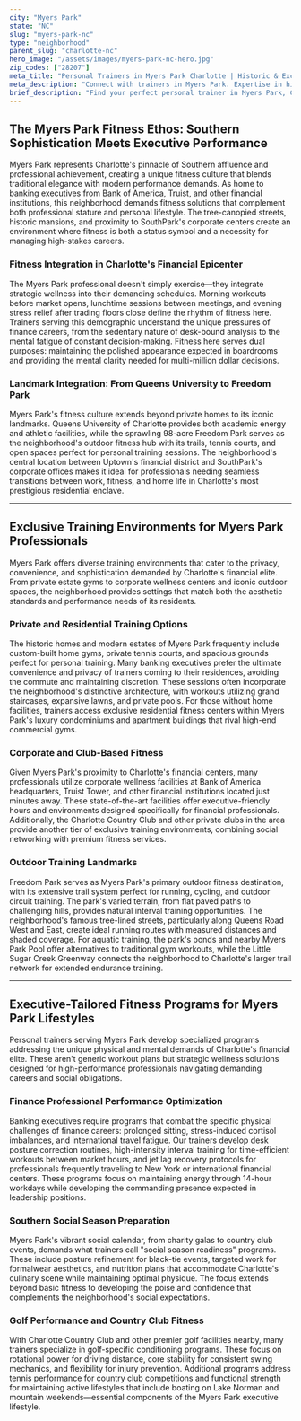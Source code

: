 ```yaml
---
city: "Myers Park"
state: "NC"
slug: "myers-park-nc"
type: "neighborhood"
parent_slug: "charlotte-nc"
hero_image: "/assets/images/myers-park-nc-hero.jpg"
zip_codes: ["28207"]
meta_title: "Personal Trainers in Myers Park Charlotte | Historic & Exclusive Residential Fitness"
meta_description: "Connect with trainers in Myers Park. Expertise in historic estate gyms, private club access, and customized health programs for established families."
brief_description: "Find your perfect personal trainer in Myers Park, Charlotte's premier neighborhood for banking executives and affluent professionals. Our elite matching service connects you with certified trainers who specialize in high-performance fitness tailored to demanding finance schedules. Whether you prefer private sessions in your Myers Park estate, corporate wellness at nearby Bank of America or Truist facilities, or outdoor training along tree-lined Queens Road, we match you with experts who understand Southern professional lifestyles. Achieve optimal performance, stress management, and the refined aesthetic that complements your executive position. Schedule your personalized match today."
---
```

## The Myers Park Fitness Ethos: Southern Sophistication Meets Executive Performance

Myers Park represents Charlotte's pinnacle of Southern affluence and professional achievement, creating a unique fitness culture that blends traditional elegance with modern performance demands. As home to banking executives from Bank of America, Truist, and other financial institutions, this neighborhood demands fitness solutions that complement both professional stature and personal lifestyle. The tree-canopied streets, historic mansions, and proximity to SouthPark's corporate centers create an environment where fitness is both a status symbol and a necessity for managing high-stakes careers.

### Fitness Integration in Charlotte's Financial Epicenter

The Myers Park professional doesn't simply exercise—they integrate strategic wellness into their demanding schedules. Morning workouts before market opens, lunchtime sessions between meetings, and evening stress relief after trading floors close define the rhythm of fitness here. Trainers serving this demographic understand the unique pressures of finance careers, from the sedentary nature of desk-bound analysis to the mental fatigue of constant decision-making. Fitness here serves dual purposes: maintaining the polished appearance expected in boardrooms and providing the mental clarity needed for multi-million dollar decisions.

### Landmark Integration: From Queens University to Freedom Park

Myers Park's fitness culture extends beyond private homes to its iconic landmarks. Queens University of Charlotte provides both academic energy and athletic facilities, while the sprawling 98-acre Freedom Park serves as the neighborhood's outdoor fitness hub with its trails, tennis courts, and open spaces perfect for personal training sessions. The neighborhood's central location between Uptown's financial district and SouthPark's corporate offices makes it ideal for professionals needing seamless transitions between work, fitness, and home life in Charlotte's most prestigious residential enclave.

---

## Exclusive Training Environments for Myers Park Professionals

Myers Park offers diverse training environments that cater to the privacy, convenience, and sophistication demanded by Charlotte's financial elite. From private estate gyms to corporate wellness centers and iconic outdoor spaces, the neighborhood provides settings that match both the aesthetic standards and performance needs of its residents.

### Private and Residential Training Options

The historic homes and modern estates of Myers Park frequently include custom-built home gyms, private tennis courts, and spacious grounds perfect for personal training. Many banking executives prefer the ultimate convenience and privacy of trainers coming to their residences, avoiding the commute and maintaining discretion. These sessions often incorporate the neighborhood's distinctive architecture, with workouts utilizing grand staircases, expansive lawns, and private pools. For those without home facilities, trainers access exclusive residential fitness centers within Myers Park's luxury condominiums and apartment buildings that rival high-end commercial gyms.

### Corporate and Club-Based Fitness

Given Myers Park's proximity to Charlotte's financial centers, many professionals utilize corporate wellness facilities at Bank of America headquarters, Truist Tower, and other financial institutions located just minutes away. These state-of-the-art facilities offer executive-friendly hours and environments designed specifically for financial professionals. Additionally, the Charlotte Country Club and other private clubs in the area provide another tier of exclusive training environments, combining social networking with premium fitness services.

### Outdoor Training Landmarks

Freedom Park serves as Myers Park's primary outdoor fitness destination, with its extensive trail system perfect for running, cycling, and outdoor circuit training. The park's varied terrain, from flat paved paths to challenging hills, provides natural interval training opportunities. The neighborhood's famous tree-lined streets, particularly along Queens Road West and East, create ideal running routes with measured distances and shaded coverage. For aquatic training, the park's ponds and nearby Myers Park Pool offer alternatives to traditional gym workouts, while the Little Sugar Creek Greenway connects the neighborhood to Charlotte's larger trail network for extended endurance training.

---

## Executive-Tailored Fitness Programs for Myers Park Lifestyles

Personal trainers serving Myers Park develop specialized programs addressing the unique physical and mental demands of Charlotte's financial elite. These aren't generic workout plans but strategic wellness solutions designed for high-performance professionals navigating demanding careers and social obligations.

### Finance Professional Performance Optimization

Banking executives require programs that combat the specific physical challenges of finance careers: prolonged sitting, stress-induced cortisol imbalances, and international travel fatigue. Our trainers develop desk posture correction routines, high-intensity interval training for time-efficient workouts between market hours, and jet lag recovery protocols for professionals frequently traveling to New York or international financial centers. These programs focus on maintaining energy through 14-hour workdays while developing the commanding presence expected in leadership positions.

### Southern Social Season Preparation

Myers Park's vibrant social calendar, from charity galas to country club events, demands what trainers call "social season readiness" programs. These include posture refinement for black-tie events, targeted work for formalwear aesthetics, and nutrition plans that accommodate Charlotte's culinary scene while maintaining optimal physique. The focus extends beyond basic fitness to developing the poise and confidence that complements the neighborhood's social expectations.

### Golf Performance and Country Club Fitness

With Charlotte Country Club and other premier golf facilities nearby, many trainers specialize in golf-specific conditioning programs. These focus on rotational power for driving distance, core stability for consistent swing mechanics, and flexibility for injury prevention. Additional programs address tennis performance for country club competitions and functional strength for maintaining active lifestyles that include boating on Lake Norman and mountain weekends—essential components of the Myers Park executive lifestyle.